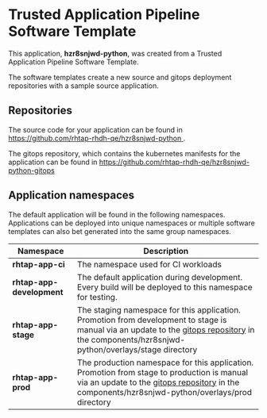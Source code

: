 # Trusted Application Pipeline Software Template

This application, **hzr8snjwd-python**, was created from a Trusted Application Pipeline Software Template.

The software templates create a new source and gitops deployment repositories with a sample source application. 

## Repositories

The source code for your application can be found in [https://github.com/rhtap-rhdh-qe/hzr8snjwd-python ](https://github.com/rhtap-rhdh-qe/hzr8snjwd-python ).
 
The gitops repository, which contains the kubernetes manifests for the application can be found in 
[https://github.com/rhtap-rhdh-qe/hzr8snjwd-python-gitops ](https://github.com/rhtap-rhdh-qe/hzr8snjwd-python-gitops ) 

## Application namespaces 

The default application will be found in the following namespaces. Applications can be deployed into unique namespaces or multiple software templates can also bet generated into the same group namespaces.  

|  Namespace   |  Description   |  
| -------- | -------- |
| **rhtap-app-ci** | The namespace used for CI workloads |
| **rhtap-app-development** | The default application during development. Every build will be deployed to this namespace for testing. |
| **rhtap-app-stage** | The staging namespace for this application. Promotion from development to stage is manual via an update to the [gitops repository](https://github.com/rhtap-rhdh-qe/hzr8snjwd-python-gitops ) in the components/hzr8snjwd-python/overlays/stage directory |
| **rhtap-app-prod** | The production namespace for this application. Promotion from stage to production is manual via an update to the [gitops repository](https://github.com/rhtap-rhdh-qe/hzr8snjwd-python-gitops ) in the components/hzr8snjwd-python/overlays/prod directory |